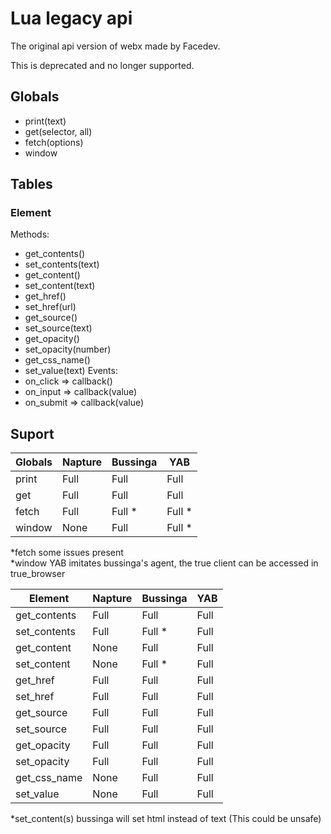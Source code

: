 # Lua legacy api
The original api version of webx made by Facedev.

<div class="notice deprecated">
  This is deprecated and no longer supported.
</div>

## Globals
- print(text)
- get(selector, all)
- fetch(options)
- window

## Tables
### Element
Methods:
- get_contents()
- set_contents(text)
- get_content()
- set_content(text)
- get_href()
- set_href(url)
- get_source()
- set_source(text)
- get_opacity()
- set_opacity(number)
- get_css_name()
- set_value(text)
Events:
- on_click => callback()
- on_input => callback(value)
- on_submit => callback(value)

## Suport
| Globals | Napture | Bussinga | YAB    |
| ------- | ------- | -------- | ------ |
| print   | Full    | Full     | Full   |
| get     | Full    | Full     | Full   |
| fetch   | Full    | Full *   | Full * |
| window  | None    | Full     | Full * |

*fetch some issues present\
*window YAB imitates bussinga's agent, the true client can be accessed in true_browser

| Element      | Napture | Bussinga | YAB  |
| ------------ | ------- | -------- | ---- |
| get_contents | Full    | Full     | Full |
| set_contents | Full    | Full *   | Full |
| get_content  | None    | Full     | Full |
| set_content  | None    | Full *   | Full |
| get_href     | Full    | Full     | Full |
| set_href     | Full    | Full     | Full |
| get_source   | Full    | Full     | Full |
| set_source   | Full    | Full     | Full |
| get_opacity  | Full    | Full     | Full |
| set_opacity  | Full    | Full     | Full |
| get_css_name | None    | Full     | Full |
| set_value    | None    | Full     | Full |

*set_content(s) bussinga will set html instead of text (This could be unsafe)